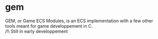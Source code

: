 # gem
GEM, or Game ECS Modules, is an ECS implementation with a few other tools meant for game developpement in C.  
/!\ Still in early developpement
